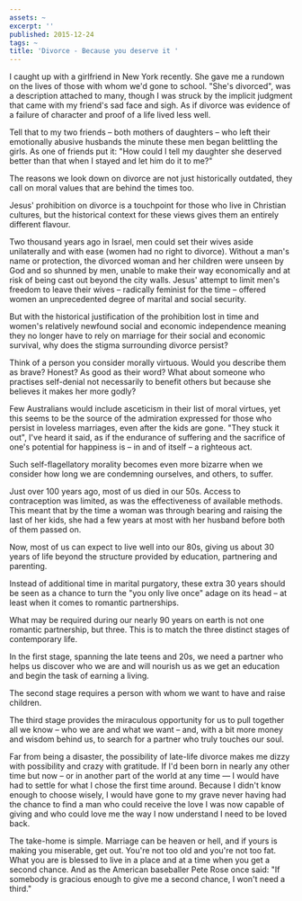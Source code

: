 ```yaml
---
assets: ~
excerpt: ''
published: 2015-12-24
tags: ~
title: 'Divorce - Because you deserve it '
---
```

I caught up with a girlfriend in New York recently. She gave me a rundown on the lives of those with whom we'd gone to school. "She's divorced", was a description attached to many, though I was struck by the implicit judgment that came with my friend's sad face and sigh. As if divorce was evidence of a failure of character and proof of a life lived less well. 

Tell that to my two friends – both mothers of daughters – who left their emotionally abusive husbands the minute these men began belittling the girls. As one of friends put it: "How could I tell my daughter she deserved better than that when I stayed and let him do it to me?" 

The reasons we look down on divorce are not just historically outdated, they call on moral values that are behind the times too. 

Jesus' prohibition on divorce is a touchpoint for those who live in Christian cultures, but the historical context for these views gives them an entirely different flavour. 

Two thousand years ago in Israel, men could set their wives aside unilaterally and with ease (women had no right to divorce). Without a man's name or protection, the divorced woman and her children were unseen by God and so shunned by men, unable to make their way economically and at risk of being cast out beyond the city walls. Jesus' attempt to limit men's freedom to leave their wives – radically feminist for the time – offered women an unprecedented degree of marital and social security. 

But with the historical justification of the prohibition lost in time and women's relatively newfound social and economic independence meaning they no longer have to rely on marriage for their social and economic survival, why does the stigma surrounding divorce persist? 

Think of a person you consider morally virtuous. Would you describe them as brave? Honest? As good as their word? What about someone who practises self-denial not necessarily to benefit others but because she believes it makes her more godly? 

Few Australians would include asceticism in their list of moral virtues, yet this seems to be the source of the admiration expressed for those who persist in loveless marriages, even after the kids are gone. "They stuck it out", I've heard it said, as if the endurance of suffering and the sacrifice of one's potential for happiness is – in and of itself – a righteous act. 

Such self-flagellatory morality becomes even more bizarre when we consider how long we are condemning ourselves, and others, to suffer.

Just over 100 years ago, most of us died in our 50s. Access to contraception was limited, as was the effectiveness of available methods. This meant that by the time a woman was through bearing and raising the last of her kids, she had a few years at most with her husband before both of them passed on. 

Now, most of us can expect to live well into our 80s, giving us about 30 years of life beyond the structure provided by education, partnering and parenting. 

Instead of additional time in marital purgatory, these extra 30 years should be seen as a chance to turn the "you only live once" adage on its head – at least when it comes to romantic partnerships. 

What may be required during our nearly 90 years on earth is not one romantic partnership, but three. This is to match the three distinct stages of contemporary life. 

In the first stage, spanning the late teens and 20s, we need a partner who helps us discover who we are and will nourish us as we get an education and begin the task of earning a living. 

The second stage requires a person with whom we want to have and raise children. 

The third stage provides the miraculous opportunity for us to pull together all we know – who we are and what we want – and, with a bit more money and wisdom behind us, to search for a partner who truly touches our soul. 

Far from being a disaster, the possibility of late-life divorce makes me dizzy with possibility and crazy with gratitude. If I'd been born in nearly any other time but now – or in another part of the world at any time — I would have had to settle for what I chose the first time around. Because I didn't know enough to choose wisely, I would have gone to my grave never having had the chance to find a man who could receive the love I was now capable of giving and who could love me the way I now understand I need to be loved back. 

The take-home is simple. Marriage can be heaven or hell, and if yours is making you miserable, get out. You're not too old and you're not too fat. What you are is blessed to live in a place and at a time when you get a second chance. And as the American baseballer Pete Rose once said: "If somebody is gracious enough to give me a second chance, I won't need a third."
